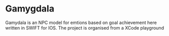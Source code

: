 # Gamygdala
Gamydala is an NPC model for emtions based on goal achievement here written in SWIFT for IOS. The project is organised from a XCode playground
